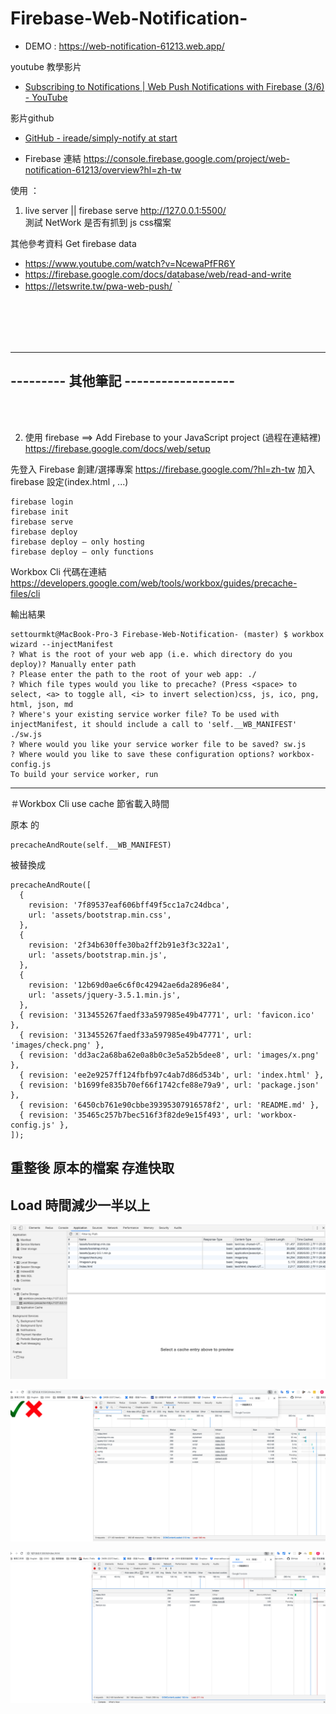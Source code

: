 # Firebase-Web-Notification-

* DEMO : https://web-notification-61213.web.app/

youtube 教學影片
* [Subscribing to Notifications | Web Push Notifications with Firebase (3/6) - YouTube](https://www.youtube.com/watch?v=a50fz6oiLCQ&list=PLGVwFLT24VFq3ZTcakcpByFhe1ex1BPuN&index=3)

影片github
* [GitHub - ireade/simply-notify at start](https://github.com/ireade/simply-notify/tree/start)

* Firebase 連結 https://console.firebase.google.com/project/web-notification-61213/overview?hl=zh-tw

使用 ：
1. live server  ||  firebase serve
http://127.0.0.1:5500/
<br />測試 NetWork 是否有抓到 js css檔案




其他參考資料
Get firebase data
* https://www.youtube.com/watch?v=NcewaPfFR6Y
* https://firebase.google.com/docs/database/web/read-and-write
* https://letswrite.tw/pwa-web-push/
｀

<br />
<br />
<br />
<br />

-------------------------------------
---------   其他筆記 ------------------
-------------------------------------
<br /><br />


2. 使用 firebase ==> Add Firebase to your JavaScript project (過程在連結裡)
https://firebase.google.com/docs/web/setup

先登入 Firebase 創建/選擇專案
https://firebase.google.com/?hl=zh-tw
加入firebase 設定(index.html , ...)
```
firebase login
firebase init
firebase serve
firebase deploy
firebase deploy — only hosting
firebase deploy — only functions
```
<!-- 目前deploy 路徑是 public -->


Workbox Cli 代碼在連結
https://developers.google.com/web/tools/workbox/guides/precache-files/cli

輸出結果
```
settourmkt@MacBook-Pro-3 Firebase-Web-Notification- (master) $ workbox wizard --injectManifest
? What is the root of your web app (i.e. which directory do you deploy)? Manually enter path
? Please enter the path to the root of your web app: ./
? Which file types would you like to precache? (Press <space> to select, <a> to toggle all, <i> to invert selection)css, js, ico, png, html, json, md
? Where's your existing service worker file? To be used with injectManifest, it should include a call to 'self.__WB_MANIFEST' ./sw.js
? Where would you like your service worker file to be saved? sw.js
? Where would you like to save these configuration options? workbox-config.js
To build your service worker, run

```
---------------------------

＃Workbox Cli use  cache 節省載入時間

原本 的 
```
precacheAndRoute(self.__WB_MANIFEST)
```

被替換成
```
precacheAndRoute([
  {
    revision: '7f89537eaf606bff49f5cc1a7c24dbca',
    url: 'assets/bootstrap.min.css',
  },
  {
    revision: '2f34b630ffe30ba2ff2b91e3f3c322a1',
    url: 'assets/bootstrap.min.js',
  },
  {
    revision: '12b69d0ae6c6f0c42942ae6da2896e84',
    url: 'assets/jquery-3.5.1.min.js',
  },
  { revision: '313455267faedf33a597985e49b47771', url: 'favicon.ico' },
  { revision: '313455267faedf33a597985e49b47771', url: 'images/check.png' },
  { revision: 'dd3ac2a68ba62e0a8b0c3e5a52b5dee8', url: 'images/x.png' },
  { revision: 'ee2e9257ff124fbfb97c4ab7d86d534b', url: 'index.html' },
  { revision: 'b1699fe835b70ef66f1742cfe88e79a9', url: 'package.json' },
  { revision: '6450cb761e90cbbe39395307916578f2', url: 'README.md' },
  { revision: '35465c257b7bec516f3f82de9e15f493', url: 'workbox-config.js' },
]);
```

## 重整後 原本的檔案 存進快取
## Load 時間減少一半以上

![Application01](public/images/Application01.png)

![NetWork01](public/images/NetWork01.png)

![NetWork02](public/images/NetWork02.png)


